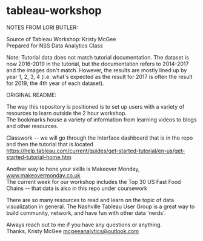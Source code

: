 # tableau-workshop

NOTES FROM LORI BUTLER:  

Source of Tableau Workshop: Kristy McGee  
Prepared for NSS Data Analytics Class  

Note: Tutorial data does not match tutorial documentation. The dataset is now 2016-2019 in the tutorial, but the documentation refers to 2014-2017 and the images don't match. However, the results are mostly lined up by year 1, 2, 3, 4 (i.e. what's expected as the result for 2017 is often the result for 2019, the 4th year of each dataset).


ORIGINAL README:

The way this repository is positioned is to set up users with a variety of resources to learn outside the 2 hour workshop.  
The bookmarks house a variety of information from learning videos to blogs and other resources.

Classwork -- we will go through the Interface dashboard that is in the repo and then the tutorial that is located https://help.tableau.com/current/guides/get-started-tutorial/en-us/get-started-tutorial-home.htm

Another way to hone your skills is Makeover Monday, www.makeovermonday.co.uk  
The current week for our workshop includes the Top 30 US Fast Food Chains -- that data is also in this repo under coursework

There are so many resources to read and learn on the topic of data visualization in general.  The Nashville Tableau User Group is a great way to build community, network, and have fun with other data 'nerds'.  

Always reach out to me if you have any questions or anything.  
Thanks,
Kristy McGee
mcgeeanalytics@outlook.com
